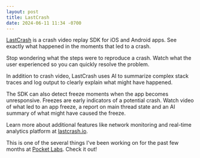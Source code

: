```yaml
---
layout: post
title: LastCrash
date: 2024-06-11 11:34 -0700
---
```


[LastCrash](https://lastcrash.io) is a crash video replay SDK for iOS and Android apps.  See exactly what happened in the moments that led to a crash.

Stop wondering what the steps were to reproduce a crash.  Watch what the user experienced so you can quickly resolve the problem.

In addition to crash video, LastCrash uses AI to summarize complex stack traces and log output to clearly explain what might have happened.

The SDK can also detect freeze moments when the app becomes unresponsive.  Freezes are early indicators of a potential crash.  Watch video of what led to an app freeze, a report on main thread state and an AI summary of what might have caused the freeze.

Learn more about additional features like network monitoring and real-time analytics platform at [lastcrash.io](https://lastcrash.io).

This is one of the several things I've been working on for the past few months at [Pocket Labs](https://pocketlabs.io).  Check it out!